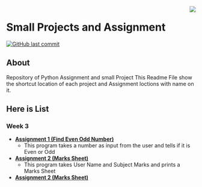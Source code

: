 
<img src="Python.jpg" align="right" />

# Small Projects and Assignment
[![GitHub last commit](https://img.shields.io/github/last-commit/samiwadh/Python?color=%23f54242)](https://github.com/samiwadh/Python/tree/main/Quarter%201%20/Assignment%20of%20Q1)



## About
Repository of Python Assignment and small Project This Readme File show the shortcut location of each project and Assignment loctions with name on it.

## Here is List

### Week 3

 - **[Assignment 1 (Find Even Odd Number)](https://github.com/samiwadh/Python/tree/main/Quarter%201%20/Assignment%20of%20Q1)**
	 - This program takes a number as input from the user and tells if it is Even or Odd
 - **[Assignment 2 (Marks Sheet)](https://github.com/samiwadh/Python/tree/main/Quarter%201%20/Practice%20and%20Work%20)**
	 - This program takes User Name and Subject Marks and prints a Marks Sheet
 - **[Assignment 2 (Marks Sheet)](https://github.com/samiwadh/Python/tree/main/Quarter%201%20/Week%20Class)**


